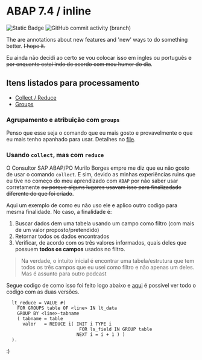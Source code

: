 # ABAP 7.4 / inline #
![Static Badge](https://img.shields.io/badge/development-abap-blue)
![GitHub commit activity (branch)](https://img.shields.io/github/commit-activity/t/edmilson-nascimento/abap-7.4)


The are annotations about new features and 'new' ways to do something better. ~~I hope it.~~

Eu ainda não decidi ao certo se vou colocar isso em ingles ou português ~~e por enquanto estai indo de acordo com meu humor do dia~~.


## Itens listados para processamento ##

- [Collect / Reduce](#usando-collect-mas-com-reduce)
- [Groups](#agrupamento-e-atribuição-com-groups)

### Agrupamento e atribuição com `groups`
Penso que esse seja o comando que eu mais gosto e provavelmente o que eu mais tenho apanhado para usar. Detalhes no [file](/files/groups.abap).


### Usando `collect`, mas com `reduce` 
O Consultor SAP ABAP/PO Murilo Borges empre me diz que eu não gosto de usar o comando `collect`. E sim, devido as minhas experiências ruins que eu tive no começo do meu aprendizado com `ABAP` por não saber usar corretamente ~~ou porque alguns lugares usavam isso para finalizadade diferente do que foi criado~~.

Aqui um exemplo de como eu não uso ele e aplico outro codigo para mesma finalidade. No caso, a finalidade é:
1. Buscar dados dem uma tabela usando um campo como filtro (com mais de um valor proposto/pretendido)
2. Retornar todos os dados encontrados
3. Verificar, de acordo com os três valores informados, quais deles que possuem **todos os campos** usados no filtro.

> Na verdade, o intuito inicial é encontrar uma tabela/estrutura que tem todos os três campos que eu usei como filtro e não apenas um deles. Mas é assunto para outro podcast

Segue codigo de como isso foi feito logo abaixo e [aqui](/files/collect.abap) é possivel ver todo o codigo com as duas versões.

```abap
  lt_reduce = VALUE #(
    FOR GROUPS table OF <line> IN lt_data
    GROUP BY <line>-tabname
    ( tabname = table
      valor   = REDUCE i( INIT i TYPE i
                           FOR ls_field IN GROUP table
                          NEXT i = i + 1 ) )
  ).
```


:)